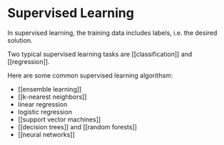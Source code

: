 # Supervised Learning

 In supervised learning, the training data includes labels, i.e. the desired solution. 
 
 Two typical supervised learning tasks are [[classification]] and [[regression]].
 
 Here are some common supervised learning algorithsm:
 - [[ensemble learning]]
 - [[k-nearest neighbors]]
 - linear regression
 - logistic regression
 - [[support vector machines]]
 - [[decision trees]] and [[random forests]]
 - [[neural networks]]